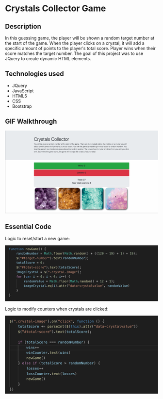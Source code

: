 # Crystals Collector Game

## Description

In this guessing game, the player will be shown a random target number at the start of the game. When the player clicks on a crystal, it will add a specific amount of points to the player's total score. Player wins when their score matches the target number. The goal of this project was to use JQuery to create dynamic HTML elements.

## Technologies used

- JQuery
- JavaScript
- HTML5
- CSS
- Bootstrap

## GIF Walkthrough

![Crystals Collector Game GIF](assets/screenshots/crystals-collector.gif "Crystals Game GIF")

## Essential Code

Logic to reset/start a new game:

![Function to reset game](assets/screenshots/newgame.png "Reset Function")

Logic to modify counters when crystals are clicked:

![Click listener](assets/screenshots/onclick.png "Click Listener")